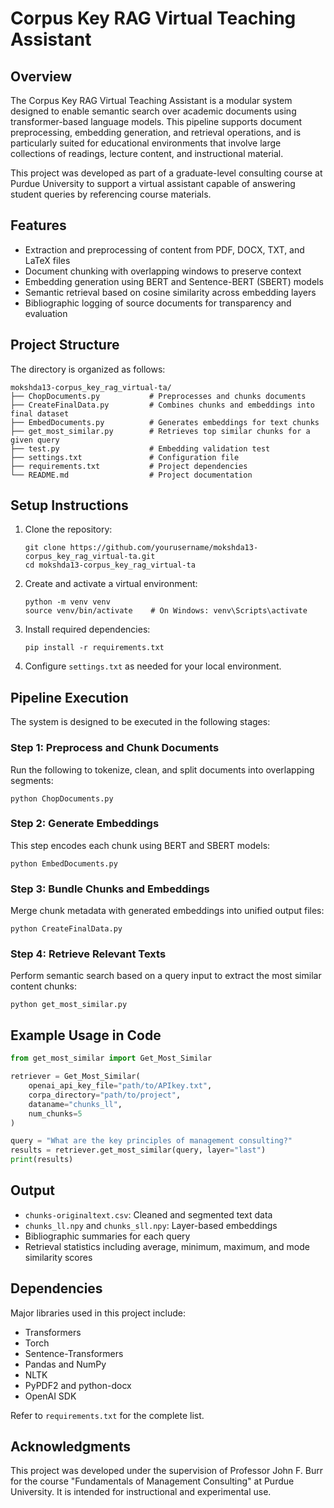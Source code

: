 
# Corpus Key RAG Virtual Teaching Assistant

## Overview

The Corpus Key RAG Virtual Teaching Assistant is a modular system designed to enable semantic search over academic documents using transformer-based language models. This pipeline supports document preprocessing, embedding generation, and retrieval operations, and is particularly suited for educational environments that involve large collections of readings, lecture content, and instructional material.

This project was developed as part of a graduate-level consulting course at Purdue University to support a virtual assistant capable of answering student queries by referencing course materials.

## Features

* Extraction and preprocessing of content from PDF, DOCX, TXT, and LaTeX files
* Document chunking with overlapping windows to preserve context
* Embedding generation using BERT and Sentence-BERT (SBERT) models
* Semantic retrieval based on cosine similarity across embedding layers
* Bibliographic logging of source documents for transparency and evaluation

## Project Structure

The directory is organized as follows:

```
mokshda13-corpus_key_rag_virtual-ta/
├── ChopDocuments.py           # Preprocesses and chunks documents
├── CreateFinalData.py         # Combines chunks and embeddings into final dataset
├── EmbedDocuments.py          # Generates embeddings for text chunks
├── get_most_similar.py        # Retrieves top similar chunks for a given query
├── test.py                    # Embedding validation test
├── settings.txt               # Configuration file
├── requirements.txt           # Project dependencies
└── README.md                  # Project documentation
```

## Setup Instructions

1. Clone the repository:

   ```
   git clone https://github.com/yourusername/mokshda13-corpus_key_rag_virtual-ta.git
   cd mokshda13-corpus_key_rag_virtual-ta
   ```

2. Create and activate a virtual environment:

   ```
   python -m venv venv
   source venv/bin/activate    # On Windows: venv\Scripts\activate
   ```

3. Install required dependencies:

   ```
   pip install -r requirements.txt
   ```

4. Configure `settings.txt` as needed for your local environment.

## Pipeline Execution

The system is designed to be executed in the following stages:

### Step 1: Preprocess and Chunk Documents

Run the following to tokenize, clean, and split documents into overlapping segments:

```
python ChopDocuments.py
```

### Step 2: Generate Embeddings

This step encodes each chunk using BERT and SBERT models:

```
python EmbedDocuments.py
```

### Step 3: Bundle Chunks and Embeddings

Merge chunk metadata with generated embeddings into unified output files:

```
python CreateFinalData.py
```

### Step 4: Retrieve Relevant Texts

Perform semantic search based on a query input to extract the most similar content chunks:

```
python get_most_similar.py
```

## Example Usage in Code

```python
from get_most_similar import Get_Most_Similar

retriever = Get_Most_Similar(
    openai_api_key_file="path/to/APIkey.txt",
    corpa_directory="path/to/project",
    dataname="chunks_ll",
    num_chunks=5
)

query = "What are the key principles of management consulting?"
results = retriever.get_most_similar(query, layer="last")
print(results)
```

## Output

* `chunks-originaltext.csv`: Cleaned and segmented text data
* `chunks_ll.npy` and `chunks_sll.npy`: Layer-based embeddings
* Bibliographic summaries for each query
* Retrieval statistics including average, minimum, maximum, and mode similarity scores

## Dependencies

Major libraries used in this project include:

* Transformers
* Torch
* Sentence-Transformers
* Pandas and NumPy
* NLTK
* PyPDF2 and python-docx
* OpenAI SDK

Refer to `requirements.txt` for the complete list.

## Acknowledgments

This project was developed under the supervision of Professor John F. Burr for the course "Fundamentals of Management Consulting" at Purdue University. It is intended for instructional and experimental use.
